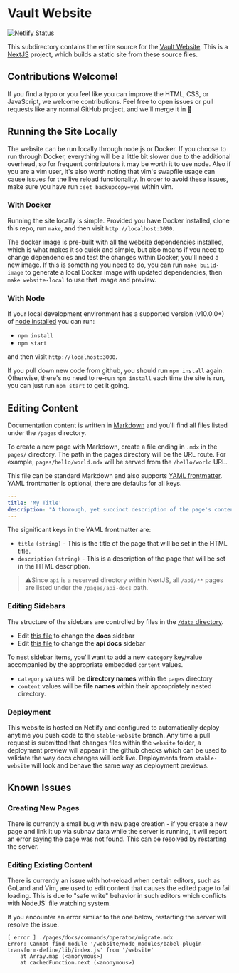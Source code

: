 # Vault Website

[![Netlify Status](https://img.shields.io/netlify/f7fa8963-0022-4a0e-9ccf-f5385355906b?style=flat-square)](https://app.netlify.com/sites/vault-docs-platform/deploys)

This subdirectory contains the entire source for the [Vault
Website](https://vaultproject.io/). This is a [NextJS](https://nextjs.org/)
project, which builds a static site from these source files.

## Contributions Welcome!

If you find a typo or you feel like you can improve the HTML, CSS, or
JavaScript, we welcome contributions. Feel free to open issues or pull requests
like any normal GitHub project, and we'll merge it in 🚀

## Running the Site Locally

The website can be run locally through node.js or Docker. If you choose to run
through Docker, everything will be a little bit slower due to the additional
overhead, so for frequent contributors it may be worth it to use node. Also if
you are a vim user, it's also worth noting that vim's swapfile usage can cause
issues for the live reload functionality. In order to avoid these issues, make
sure you have run `:set backupcopy=yes` within vim.

### With Docker

Running the site locally is simple. Provided you have Docker installed, clone
this repo, run `make`, and then visit `http://localhost:3000`.

The docker image is pre-built with all the website dependencies installed, which
is what makes it so quick and simple, but also means if you need to change
dependencies and test the changes within Docker, you'll need a new image. If
this is something you need to do, you can run `make build-image` to generate a
local Docker image with updated dependencies, then `make website-local` to use
that image and preview.

### With Node

If your local development environment has a supported version (v10.0.0+) of
[node installed](https://nodejs.org/en/) you can run:

- `npm install`
- `npm start`

and then visit `http://localhost:3000`.

If you pull down new code from github, you should run `npm install` again.
Otherwise, there's no need to re-run `npm install` each time the site is run,
you can just run `npm start` to get it going.

## Editing Content

Documentation content is written in
[Markdown](https://www.markdownguide.org/cheat-sheet/) and you'll find all files
listed under the `/pages` directory.

To create a new page with Markdown, create a file ending in `.mdx` in the
`pages/` directory. The path in the pages directory will be the URL route. For
example, `pages/hello/world.mdx` will be served from the `/hello/world` URL.

This file can be standard Markdown and also supports [YAML
frontmatter](https://middlemanapp.com/basics/frontmatter/). YAML frontmatter is
optional, there are defaults for all keys.

```yaml
---
title: 'My Title'
description: "A thorough, yet succinct description of the page's contents"
---

```

The significant keys in the YAML frontmatter are:

- `title` `(string)` - This is the title of the page that will be set in the
HTML title.
- `description` `(string)` - This is a description of the page that will be set
in the HTML description.

> ⚠️Since `api` is a reserved directory within NextJS, all `/api/**` pages are
listed under the `/pages/api-docs` path.

### Editing Sidebars

The structure of the sidebars are controlled by files in the [`/data`
directory](data).

- Edit [this file](data/docs-navigation.js) to change the **docs** sidebar
- Edit [this file](data/api-navigation.js) to change the **api docs** sidebar

To nest sidebar items, you'll want to add a new `category` key/value accompanied
by the appropriate embedded `content` values.

- `category` values will be **directory names** within the `pages` directory
- `content` values will be **file names** within their appropriately nested
directory.

### Deployment

This website is hosted on Netlify and configured to automatically deploy anytime
you push code to the `stable-website` branch. Any time a pull request is
submitted that changes files within the `website` folder, a deployment preview
will appear in the github checks which can be used to validate the way docs
changes will look live. Deployments from `stable-website` will look and behave
the same way as deployment previews.

## Known Issues

### Creating New Pages

There is currently a small bug with new page creation - if you create a new page
and link it up via subnav data while the server is running, it will report an
error saying the page was not found. This can be resolved by restarting the
server.

### Editing Existing Content

There is currently an issue with hot-reload when certain editors, such as GoLand
and Vim, are used to edit content that causes the edited page to fail loading.
This is due to "safe write" behavior in such editors which conflicts with
NodeJS' file watching system.

If you encounter an error similar to the one below, restarting the server will
resolve the issue.

```text
[ error ] ./pages/docs/commands/operator/migrate.mdx
Error: Cannot find module '/website/node_modules/babel-plugin-transform-define/lib/index.js' from '/website'
    at Array.map (<anonymous>)
    at cachedFunction.next (<anonymous>)
```
